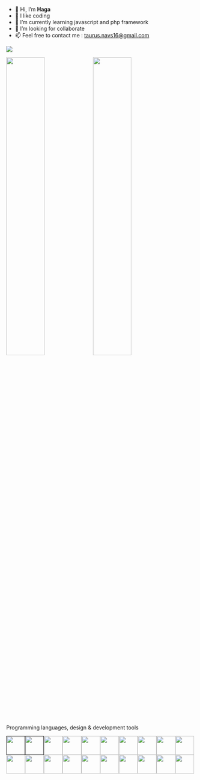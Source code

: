 
- 👋 Hi, I’m **Haga**
- 👀 I like coding
- 🌱 I’m currently learning javascript and php framework
- 💞️ I’m looking for collaborate
- 📫 Feel free to contact me : taurus.navs16@gmail.com

![](https://komarev.com/ghpvc/?username=taurusnavs&color=blueviolet)

<img width= 45% float= right src="https://github-readme-stats.vercel.app/api/top-langs?username=taurusnavs&layout=compact"/> <img width= 45% src="https://github-readme-streak-stats.herokuapp.com/?user=taurusnavs"/>

Programming languages, design & development tools

<a href=""><img height=50 src="https://cdn.jsdelivr.net/gh/devicons/devicon/icons/html5/html5-original.svg" /><img height=50 src="https://cdn.jsdelivr.net/gh/devicons/devicon/icons/css3/css3-original.svg" /></a><a href="https://sass-lang.com/"><img height=50 src="https://cdn.jsdelivr.net/gh/devicons/devicon/icons/sass/sass-original.svg" /></a><a href="https://www.javascript.com/"><img height=50 src="https://cdn.jsdelivr.net/gh/devicons/devicon/icons/javascript/javascript-original.svg" /></a><a href="https://jquery.com/"><img height=50 src="https://cdn.jsdelivr.net/gh/devicons/devicon/icons/jquery/jquery-plain-wordmark.svg" /></a><a href="https://www.mysql.com/fr/"><img height=50 src="https://cdn.jsdelivr.net/gh/devicons/devicon/icons/mysql/mysql-original-wordmark.svg" /></a><a href="https://www.php.net/"><img height=50 src="https://cdn.jsdelivr.net/gh/devicons/devicon/icons/php/php-original.svg" /><a href="https://getbootstrap.com"><img height=50 src="https://cdn.jsdelivr.net/gh/devicons/devicon/icons/bootstrap/bootstrap-original.svg" /></a><a href="https://wordpress.com/fr/"><img height=50 src="https://cdn.jsdelivr.net/gh/devicons/devicon/icons/wordpress/wordpress-original.svg" /></a><a href="https://fr.wordpress.org/plugins/woocommerce/"><img height=50 src="https://cdn.jsdelivr.net/gh/devicons/devicon/icons/woocommerce/woocommerce-plain-wordmark.svg" /></a><a href="https://symfony.com/"><img height=50 src="https://cdn.jsdelivr.net/gh/devicons/devicon/icons/symfony/symfony-original.svg" /></a><a href="https://nodejs.org/en/"><img height=50 src="https://cdn.jsdelivr.net/gh/devicons/devicon/icons/nodejs/nodejs-original.svg" /></a><a href="https://fr.reactjs.org/"><img height=50 src="https://cdn.jsdelivr.net/gh/devicons/devicon/icons/react/react-original.svg" /></a><a href="https://www.java.com/fr/"><img height=50 src="https://cdn.jsdelivr.net/gh/devicons/devicon/icons/java/java-original.svg"/></a><a href="https://csharp-station.com/"><img height=50 src="https://cdn.jsdelivr.net/gh/devicons/devicon/icons/csharp/csharp-original.svg" /></a><a href="https://git-scm.com/"><img height=50 src="https://cdn.jsdelivr.net/gh/devicons/devicon/icons/git/git-plain.svg"/></a><a href="https://github.com/"><img height=50 src="https://cdn.jsdelivr.net/gh/devicons/devicon/icons/github/github-original.svg"/></a><a href="https://www.docker.com/"><img height=50 src="https://cdn.jsdelivr.net/gh/devicons/devicon/icons/docker/docker-original-wordmark.svg" /></a><a href="https://www.adobe.com/products/photoshop.html"><img height=50 src="https://cdn.jsdelivr.net/gh/devicons/devicon/icons/photoshop/photoshop-plain.svg" /></a><a href="https://www.adobe.com/products/xd.html"><img height=50 src="https://cdn.jsdelivr.net/gh/devicons/devicon/icons/xd/xd-plain.svg" /></a>
          
          
          

<!---
taurusnavs/taurusnavs is a ✨ special ✨ repository because its `README.md` (this file) appears on your GitHub profile.
You can click the Preview link to take a look at your changes.
--->
